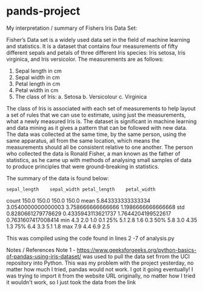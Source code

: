 # pands-project
My interpretation / summary of Fishers Iris Data Set:

Fisher’s Data set is a widely used data set in the field of machine learning and statistics. It is a dataset that contains four measurements of fifty different sepals and petals of three different Iris species: Iris setosa, Iris virginica, and Iris versicolor. The measurements are as follows:
1.	Sepal length in cm
2.	Sepal width in cm
3.	Petal length in cm
4.	Petal width in cm
5.	The class of Iris:
    a.	Setosa
    b.	Versicolour
    c.	Virginica

The class of Iris is associated with each set of measurements to help layout a set of rules that we can use to estimate, using just the measurements, what a newly measured Iris is.
The dataset is significant in machine learning and data mining as it gives a pattern that can be followed with new data.
The data was collected at the same time, by the same person, using the same apparatus, all from the same location, which means the measurements should all be consistent relative to one another. The person who collected the data is Ronald Fisher, a man known as the father of statistics, as he came up with methods of analysing small samples of data to produce principles that were ground-breaking in statistics.

The summary of the data is found below:

	sepal_length	sepal_width	petal_length	petal_width
count	150.0		        150.0	        	150.0	           	150.0
mean	5.843333333333334	3.0540000000000003	3.758666666666666	1.1986666666666668
std	    0.8280661279778629	0.4335943113621737	1.7644204199522617	0.7631607417008414
min	    4.3		            2.0		            1.0		            0.1
25% 	5.1		            2.8		            1.6		            0.3
50%	    5.8		            3.0		            4.35		        1.3
75%	    6.4		            3.3		            5.1		            1.8
max	    7.9		            4.4		            6.9		            2.5

This was compiled using the code found in lines 2 -7 of analysis.py

Notes / References
Note 1 - https://www.geeksforgeeks.org/python-basics-of-pandas-using-iris-dataset/ was used to pull the data set frrom the UCI repository into Python. This was my problem with the project yesterday, no matter how much I tried, pandas would not work. I got it going eventually! I was trying to import it from the website URL originally, no matter how I tried it wouldn't work, so I just took the data from the link

